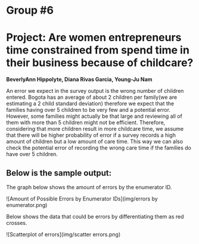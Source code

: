 
# Group #6 
# Project: Are women entrepreneurs time constrained from spend time in their business because of childcare? 

**BeverlyAnn Hippolyte, Diana Rivas Garcia, Young-Ju Nam**

An error we expect in the survey output is the wrong number of children entered. Bogota has an average of about 2 children per family(we are estimating a 2 child standard deviation) therefore we expect that the families having over 5 children to be very few and a potential error. However, some families might actually be that large and reviewing all of them with more than 5 children might not be efficient. Therefore, considering that more children result in more childcare time, we assume that there will be higher probability of error if a survey records a high amount of children but a low amount of care time. This way we can also check the potential error of recording the wrong care time if the families do have over 5 children.  

## Below is the sample output: 

The graph below shows the amount of errors by the enumerator ID.

![Amount of Possible Errors by Enumerator IDs](img/errors by enumerator.png)

Below shows the data that could be errors by differentiating them as red crosses.

![Scatterplot of errors](img/scatter errors.png)
